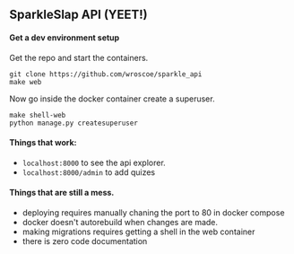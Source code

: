 ## SparkleSlap API (YEET!)

#### Get a dev environment setup
Get the repo and start the containers.

    git clone https://github.com/wroscoe/sparkle_api
    make web
    
    
Now go inside the docker container create a superuser.

    make shell-web
    python manage.py createsuperuser    
    
    
    
#### Things that work:

* ```localhost:8000``` to see the api explorer.
* ```localhost:8000/admin``` to add quizes


#### Things that are still a mess.
* deploying requires manually chaning the port to 80 in docker compose
* docker doesn't autorebuild when changes are made. 
* making migrations requires getting a shell in the web container
* there is zero code documentation